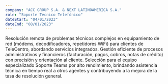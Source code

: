 ```yaml
---
company: "ACC GROUP S.A. & NEXT LATINOAMERICA S.A."
role: "Soporte Técnico Telefónico"
dateStart: "04/01/2023"
dateEnd: "08/01/2023"
---
```


Resolución remota de problemas técnicos complejos en equipamiento de red (módems, decodificadores, repetidores WiFi) para clientes de TeleCentro, abordando servicios integrados. Gestión eficiente de procesos administrativos y financieros (facturación, pagos, cobros, notas de crédito) con precisión y orientación al cliente. Selección para el equipo especializado Soporte Teams por alto rendimiento, brindando asistencia técnica en tiempo real a otros agentes y contribuyendo a la mejora de la tasa de resolución general.